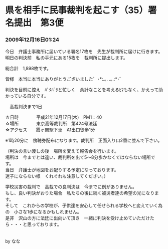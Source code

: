 # 県を相手に民事裁判を起こす（35）署名提出　第3便
### 2009年12月16日01:24

今日　弁護士事務所に届いている署名17枚を　先生が裁判所に届けに行きます。  
明日の判決前　私の手元にある15枚を　裁判所に提出します。

総合計　1,898枚です。

皆様　本当に本当にありがとうございました゜･\*:.｡. .｡.:\*･゜

判決を目前に控え　ﾊﾞﾀﾊﾞﾀと忙しく　余計なことを考えるﾋﾏもなく、かえって助かっている自分です。


　高裁判決まで1日

☆日時　　　　平成21年12月17日(木)　PM1：40  
☆場所　　　　東京高等裁判所　第424号法廷  
☆アクセス　　霞ヶ関駅下車　A1出口徒歩1分

※1時20分に　傍聴券配布になります。裁判所　正面入り口2番に並んで下さい。

（判決の言い渡しの後　場所を変えて報告会を行います。  
場所は　今までとは違い、裁判所を出て5～8分歩かなくてはならない場所です。  
当日　弁護士が地図をお配りする予定になっております。  
迷子にならない様　くれぐれも注意してください。）

学校災害の裁判で　高裁での良判決は　今までに例がありません。  
もし、良い判決がおりた場合　私たちの後に続く被災者達の希望の光になります。  
そして　これからの学校が、子供達を安心して任せられる学校へと変えていく為の　小さな1歩になるかもしれません。  
是非　沢山の方に法廷に出向いて頂き　一緒に判決を受け止めていただけたら・・・と思っております。　　　　

　　　　　　　　　　　　　　　　　　　　　　　　　　　　　　　　　　　　　　　by   なな